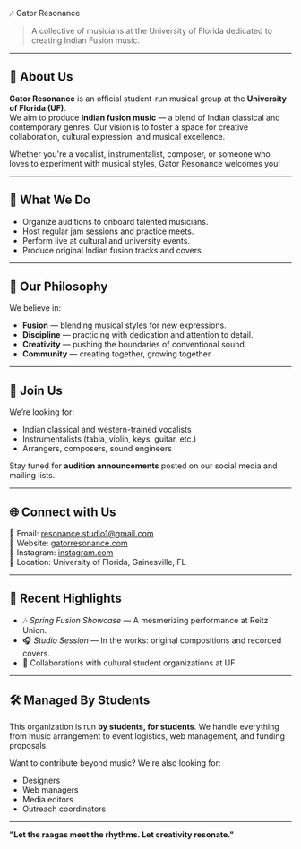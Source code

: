🎶 Gator Resonance

> A collective of musicians at the University of Florida dedicated to creating Indian Fusion music.

---

## 🎤 About Us

**Gator Resonance** is an official student-run musical group at the **University of Florida (UF)**.  
We aim to produce **Indian fusion music** — a blend of Indian classical and contemporary genres. Our vision is to foster a space for creative collaboration, cultural expression, and musical excellence.

Whether you're a vocalist, instrumentalist, composer, or someone who loves to experiment with musical styles, Gator Resonance welcomes you!

---

## 🌟 What We Do

- Organize auditions to onboard talented musicians.
- Host regular jam sessions and practice meets.
- Perform live at cultural and university events.
- Produce original Indian fusion tracks and covers.

---

## 🧠 Our Philosophy

We believe in:
- **Fusion** — blending musical styles for new expressions.
- **Discipline** — practicing with dedication and attention to detail.
- **Creativity** — pushing the boundaries of conventional sound.
- **Community** — creating together, growing together.

---

## 📣 Join Us

We’re looking for:
- Indian classical and western-trained vocalists
- Instrumentalists (tabla, violin, keys, guitar, etc.)
- Arrangers, composers, sound engineers

Stay tuned for **audition announcements** posted on our social media and mailing lists.

---

## 🌐 Connect with Us

📧 Email: [resonance.studio1@gmail.com](mailto:resonance.studio1@gmail.com)  
🔗 Website: [gatorresonance.com](http://gatorresonance.com)  
📸 Instagram: [instagram.com](http://www.instagram.com/gatorresonance)   
📍 Location: University of Florida, Gainesville, FL

---

## 🎼 Recent Highlights

- 🎶 _Spring Fusion Showcase_ — A mesmerizing performance at Reitz Union.
- 🎧 _Studio Session_ — In the works: original compositions and recorded covers.
- 🤝 Collaborations with cultural student organizations at UF.

---

## 🛠️ Managed By Students

This organization is run **by students, for students**. We handle everything from music arrangement to event logistics, web management, and funding proposals.

Want to contribute beyond music? We're also looking for:
- Designers
- Web managers
- Media editors
- Outreach coordinators

---

**"Let the raagas meet the rhythms. Let creativity resonate."**
